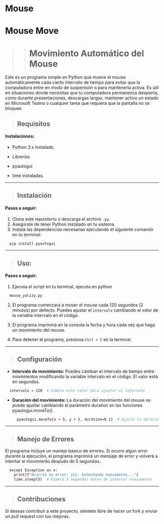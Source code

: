 # Mouse
# Mouse Move 
>># Movimiento Automático del Mouse
Este es un programa simple en Python que mueve el mouse automáticamente cada cierto intervalo de tiempo para evitar que la computadora entre en modo de suspensión o para mantenerla activa. Es útil en situaciones donde necesitas que tu computadora permanezca despierta, como durante presentaciones, descargas largas, mantener activo un estado en Microsoft Teams o cualquier tarea que requiera que la pantalla no se bloquee.

> ## Requisitos
#### Instalaciones:
* Python 3.x instalado.

* Librerías 
* pyautogui
* time instaladas.
----


> ## Instalación
> 
#### Pasos a seguir:
1. Clona este repositorio o descarga el archivo `.py`.
2. Asegúrate de tener Python instalado en tu sistema.
3. Instala las dependencias necesarias ejecutando el siguiente comando en tu terminal:
```bash
  pip install pyautogui
```
----


> ## Uso:
#### Pasos a seguir:
1. Ejecuta el script en tu terminal, ejecuta en python
```sh bash
  mouse_yalizy.py
```

2. El programa comenzará a mover el mouse cada 120 segundos (2 minutos) por defecto. Puedes ajustar el `intervalo` cambiando el valor de la variable intervalo en el código.

3. El programa imprimirá en la consola la fecha y hora cada vez que haga un movimiento del mouse.

4. Para detener el programa, presiona `Ctrl + C` en la terminal.
----


> ##  Configuración

* **Intervalo de movimiento:** Puedes cambiar el intervalo de tiempo entre movimientos modificando la variable intervalo en el código. El valor está en segundos.
```bash
  intervalo = 120  # Cambia este valor para ajustar el intervalo
```
* **Duración del movimiento:** La duración del movimiento del mouse se puede ajustar cambiando el parámetro duration en las funciones pyautogui.moveTo().

  ```bash
    pyautogui.moveTo(x + 5, y + 5, duration=0.1)  # Ajusta la duración del movimiento
  ```
----



> ##  Manejo de Errores


El programa incluye un manejo básico de errores. Si ocurre algún error durante la ejecución, el programa imprimirá un mensaje de error y volverá a intentar el movimiento después de 5 segundos.

```bash
  except Exception as e:
    print(f"Ocurrió un error: {e}. Intentando nuevamente...")
    time.sleep(5)  # Espera 5 segundos antes de intentar nuevamente
```
----


> ##  Contribuciones
Si deseas contribuir a este proyecto, siéntete libre de hacer un fork y enviar un pull request con tus mejoras.

